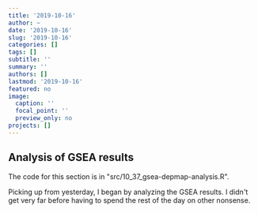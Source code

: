 ```yaml
---
title: '2019-10-16'
author: ~
date: '2019-10-16'
slug: '2019-10-16'
categories: []
tags: []
subtitle: ''
summary: ''
authors: []
lastmod: '2019-10-16'
featured: no
image:
  caption: ''
  focal_point: ''
  preview_only: no
projects: []
---
```



## Analysis of GSEA results

The code for this section is in "src/10_37_gsea-depmap-analysis.R".

Picking up from yesterday, I began by analyzing the GSEA results.
I didn't get very far before having to spend the rest of the day on other nonsense.